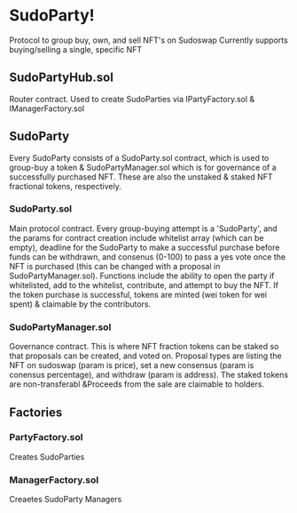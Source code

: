 # SudoParty!
Protocol to group buy, own, and sell NFT's on Sudoswap
Currently supports buying/selling a single, specific NFT

## SudoPartyHub.sol
Router contract. Used to create SudoParties via IPartyFactory.sol & IManagerFactory.sol

## SudoParty
Every SudoParty consists of a SudoParty.sol contract, which is used to group-buy a token & SudoPartyManager.sol which is for governance of a successfully purchased NFT. These are also the unstaked & staked NFT fractional tokens, respectively.

### SudoParty.sol
Main protocol contract. Every group-buying attempt is a 'SudoParty', and the params for contract creation include whitelist array (which can be empty), deadline for the SudoParty to make a successful purchase before funds can be withdrawn, and consenus (0-100) to pass a yes vote once the NFT is purchased (this can be changed with a proposal in SudoPartyManager.sol).
Functions include the ability to open the party if whitelisted, add to the whitelist, contribute, and attempt to buy the NFT. If the token purchase is successful, tokens are minted (wei token for wei spent) & claimable by the contributors. 

### SudoPartyManager.sol
Governance contract. This is where NFT fraction tokens can be staked so that proposals can be created, and voted on. Proposal types are listing the NFT on sudoswap (param is price), set a new consensus (param is conensus percentage), and withdraw (param is address). 
The staked tokens are non-transferabl &Proceeds from the sale are claimable to holders.

## Factories
### PartyFactory.sol
Creates SudoParties
### ManagerFactory.sol 
Creaetes SudoParty Managers